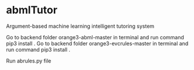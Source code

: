 # abmlTutor
Argument-based machine learning intelligent tutoring system

Go to backend folder orange3-abml-master in terminal and run command pip3 install .
Go to backend folder orange3-evcrules-master in terminal and run command pip3 install .

Run abrules.py file